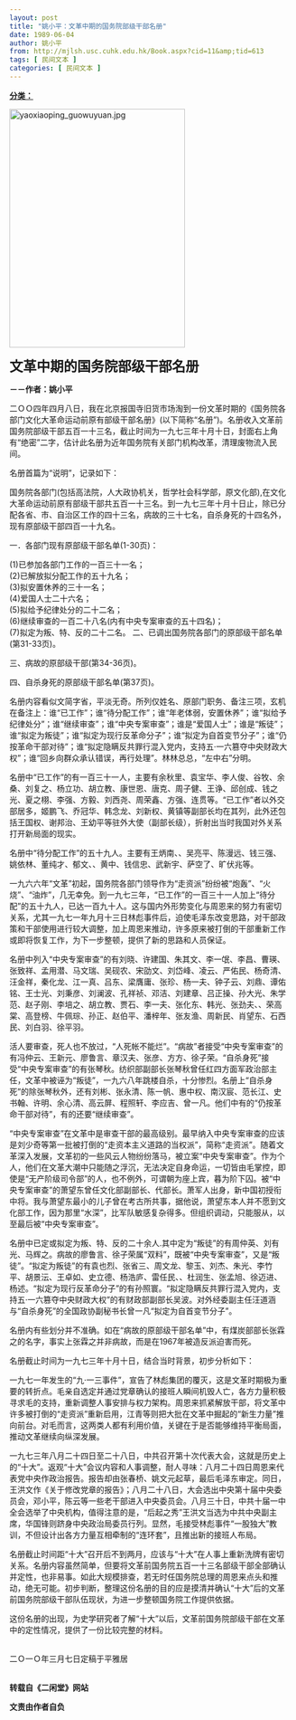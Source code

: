 ```yaml
---
layout: post
title: "姚小平：文革中期的国务院部级干部名册"
date: 1989-06-04
author: 姚小平
from: http://mjlsh.usc.cuhk.edu.hk/Book.aspx?cid=11&amp;tid=613
tags: [ 民间文本 ]
categories: [ 民间文本 ]
---
```


<div style="margin: 15px 10px 10px 0px;">
<div>
<span id="ctl00_ContentPlaceHolder1_chapter1_SubjectLabel" style="font-weight:bold;text-decoration:underline;">
   分类：
  </span>
</div>
<p>
<img align="top" alt="yaoxiaoping_guowuyuan.jpg" border="0" height="422" src="https://i.imgur.com/uji1djb.jpeg" width="311"/>
</p>
<p>
<strong>
<font size="5">
    文革中期的国务院部级干部名册
   </font>
</strong>
</p>
<p>
<strong>
   －－作者：姚小平
  </strong>
</p>
<p>
  二ＯＯ四年四月八日，我在北京报国寺旧货市场淘到一份文革时期的《国务院各部门文化大革命运动前原有部级干部名册》(以下简称“名册”)。名册收入文革前国务院部级干部五百一十三名，截止时间为一九七三年十月十日，封面右上角有“绝密”二字，估计此名册为近年国务院有关部门机构改革，清理废物流入民间。
 </p>
<p>
  名册首篇为“说明”，记录如下：
 </p>
<p>
  国务院各部门(包括高法院，人大政协机关，哲学社会科学部，原文化部),在文化大革命运动前原有部级干部共五百一十三名。到一九七三年十月十日止，除已分配各省、市、自治区工作的四十三名，病故的三十七名，自杀身死的十四名外，现有原部级干部四百一十九名。
 </p>
<p>
  一．各部门现有原部级干部名单(1-30页)：
 </p>
<p>
  (1)已参加各部门工作的一百三十一名；
  <br/>
  (2)已解放拟分配工作的五十九名；
  <br/>
  (3)拟安置休养的三十一名；
  <br/>
  (4)爱国人士二十六名；
  <br/>
  (5)拟给予纪律处分的二十二名；
  <br/>
  (6)继续审查的一百二十八名(内有中央专案审查的五十四名)；
  <br/>
  (7)拟定为叛、特、反的二十二名。 二、已调出国务院各部门的原部级干部名单(第31-33页)。
 </p>
<p>
  三、病故的原部级干部(第34-36页)。
 </p>
<p>
  四、自杀身死的原部级干部名单(第37页)。
 </p>
<p>
  名册内容看似文简字省，平淡无奇。所列仅姓名、原部门职务、备注三项，玄机在备注上：谁“已工作”；谁“待分配工作”；谁“年老体弱，安置休养”；谁“拟给予纪律处分”；谁“继续审查”；谁“中央专案审查”；谁是“爱国人士”；谁是“叛徒”；谁“拟定为叛徒”；谁“拟定为现行反革命分子”；谁“拟定为自首变节分子”；谁“仍按革命干部对待”；谁“拟定隐瞒反共罪行混入党内，支持五·一六篡夺中央财政大权”；谁“回乡向群众承认错误，再行处理”。林林总总，“左中右”分明。
 </p>
<p>
  名册中“已工作”的有一百三十一人，主要有余秋里、袁宝华、李人俊、谷牧、余桑、刘复之、杨立功、胡立教、康世恩、唐克、周子健、王诤、邱创成、钱之光、夏之栩、李强、方毅、刘西尧、周荣鑫、方强、连贯等。“已工作”者以外交部居多，姬鹏飞、乔冠华、韩念龙、刘新权、黄镇等副部长均在其列，此外还包括王国权、谢邦治、王幼平等驻外大使（副部长级），折射出当时我国对外关系打开新局面的现实。
 </p>
<p>
  名册中“待分配工作”的五十九人。主要有王炳南、、吴亮平、陈漫远、钱三强、姚依林、董纯才、郁文、、黄中、钱信忠、武新宇、萨空了、旷伏兆等。
 </p>
<p>
  一九六六年“文革”初起，国务院各部门领导作为“走资派”纷纷被“炮轰”、“火烧”、“油炸”，几无幸免。到一九七三年，“已工作”的一百三十一人加上“待分配”的五十九人，已达一百九十人。这与国内外形势变化与周恩来的努力有密切关系，尤其一九七一年九月十三日林彪事件后，迫使毛泽东改变思路，对干部政策和干部使用进行较大调整，加上周恩来推动，许多原来被打倒的干部重新工作或即将恢复工作，为下一步整顿，提供了新的思路和人员保证。
 </p>
<p>
  名册中列入“中央专案审查”的有刘晓、许建国、朱其文、李一氓、李昌、曹瑛、张致祥、孟用潜、马文瑞、吴砚农、宋劭文、刘岱峰、凌云、严佑民、杨奇清、汪金祥，秦化龙、江一真、吕东、梁膺庸、张珍、杨一夫、钟子云、刘鼎、谭佑铭、王士光、刘秉彦、刘澜波、孔祥祯、邓洁、刘建章、吕正操、孙大光、朱学范、赵子刚、李培之、胡立教、贾石、李一夫、张化东、韩光、张劲夫、、荣高棠、高登榜、牛佩琮、孙正、赵伯平、潘梓年、张友渔、周新民、肖望东、石西民、刘白羽、徐平羽。
 </p>
<p>
  活人要审查，死人也不放过，“人死帐不能烂”。“病故”者接受“中央专案审查”的有冯仲云、王新元、廖鲁言、章汉夫、张彦、方方、徐子荣。“自杀身死”接受“中央专案审查”的有张琴秋。纺织部副部长张琴秋曾任红四方面军政治部主任，文革中被诬为“叛徒”，一九六八年跳楼自杀，十分惨烈。名册上“自杀身死”的除张琴秋外，还有刘彬、张永清、陈一帆、惠中权、南汉宸、范长江、史书翰、许明、余心清、高云屏、程照轩、李应吉、曾一凡。他们中有的“仍按革命干部对待”，有的还要“继续审查”。
 </p>
<p>
  “中央专案审查”在文革中是审查干部的最高级别。最早纳入中央专案审查的应该是刘少奇等第一批被打倒的“走资本主义道路的当权派”，简称“走资派”。随着文革深入发展，文革初的一些风云人物纷纷落马，被立案“中央专案审查”。作为个人，他们在文革大潮中只能随之浮沉，无法决定自身命运，一切皆由毛掌控，即使是“无产阶级司令部”的人，也不例外，可谓朝为座上宾，暮为阶下囚。被“中央专案审查”的萧望东曾任文化部副部长、代部长。萧军人出身，新中国初授衔中将。我与萧望东最小的儿子曾在考古所共事，据他说，萧望东本人并不愿到文化部工作，因为那里“水深”，比军队敏感复杂得多。但组织调动，只能服从，以至最后被“中央专案审查”。
 </p>
<p>
  名册中已定或拟定为叛、特、反的二十余人.其中定为“叛徒”的有周仲英、刘有光、马辉之。病故的廖鲁言、徐子荣属“双料”，既被“中央专案审查”，又是“叛徒”。“拟定为叛徒”的有袁也烈、张省三、周文龙、黎玉、刘杰、朱光、李竹平、胡景沄、王卓如、史立德、杨浩庐、雷任民、、杜润生、张孟旭、徐迈进、杨述。“拟定为现行反革命分子”的有孙照寰。“拟定隐瞒反共罪行混入党内，支持五·一六篡夺中央财政大权”的有财政部副部长吴波。对外经委副主任汪道涵与“自杀身死”的全国政协副秘书长曾一凡“拟定为自首变节分子”。
 </p>
<p>
  名册内有些划分并不准确。如在“病故的原部级干部名单”中，有煤炭部部长张霖之的名字，事实上张霖之并非病故，而是在1967年被造反派迫害而死。
 </p>
<p>
  名册截止时间为一九七三年十月十日，结合当时背景，初步分析如下：
 </p>
<p>
  一九七一年发生的“九·一三事件”，宣告了林彪集团的覆灭，这是文革时期极为重要的转折点。毛亲自选定并通过党章确认的接班人瞬间机毁人亡，各方力量积极寻求毛的支持，重新调整人事安排与权力架构。周恩来抓紧解放干部，将文革中许多被打倒的“走资派”重新启用，江青等则把大批在文革中掘起的“新生力量”推向前台。对毛而言，这两类人都有利用价值，关键在于是否能够维持平衡局面，推动文革继续向纵深发展。
 </p>
<p>
  一九七三年八月二十四日至二十八日，中共召开第十次代表大会，这就是历史上的“十大”。返观“十大”会议内容和人事调整，耐人寻味：八月二十四日周恩来代表党中央作政治报告。报告却由张春桥、姚文元起草，最后毛泽东审定。同日，王洪文作《关于修改党章的报告》；八月二十八日，大会选出中央第十届中央委员会，邓小平，陈云等一些老干部进入中央委员会。八月三十日，中共十届一中全会选举了中央机构，值得注意的是，“后起之秀”王洪文当选为中共中央副主席，华国锋则跻身中央政治局委员行列。显然，毛接受林彪事件“一股独大”教训，不但设计出各方力量互相牵制的“连环套”，且推出新的接班人布局。
 </p>
<p>
  名册截止时间距“十大”召开后不到两月，应该与“十大”在人事上重新洗牌有密切关系。名册内容虽然简单，但要将文革前国务院五百一十三名部级干部全部确认并定性，也非易事。如此大规模排查，若无时任国务院总理的周恩来点头和推动，绝无可能。初步判断，整理这份名册的目的应是摸清并确认“十大”后的文革前国务院部级干部队伍现状，为进一步整顿国务院工作提供依据。
 </p>
<p>
  这份名册的出现，为史学研究者了解“十大”以后，文革前国务院部级干部在文革中的定性情况，提供了一份比较完整的材料。
 </p>
<p>
<br/>
  二Ｏ一Ｏ年三月七日定稿于平雅居
 </p>
<p>
<br/>
<strong>
   转载自《二闲堂》网站
  </strong>
</p>
<p>
<strong>
   文责由作者自负
  </strong>
</p>
</div>
